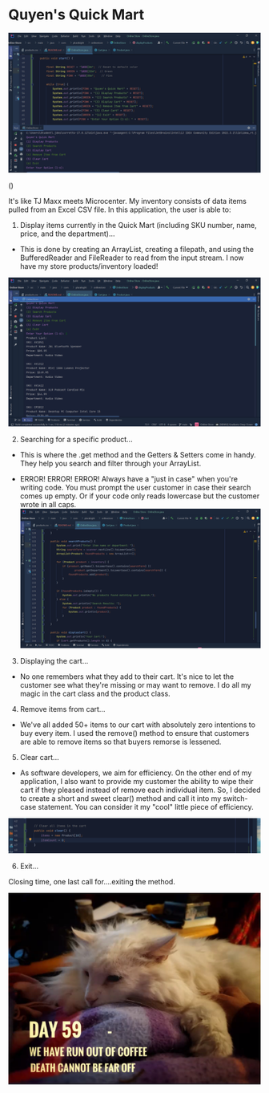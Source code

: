 # Quyen's Quick Mart

![Image](images/ooohcoloredmenu.png "Display home screen and cool code!")

()

It's like TJ Maxx meets Microcenter. My inventory consists of data items pulled from an Excel CSV file. In this application, the user is able to:

1. Display items currently in the Quick Mart (including SKU number, name, price, and the department)...

* This is done by creating an ArrayList, creating a filepath, and using the BufferedReader and FileReader to read from the input stream. I now have my store products/inventory loaded!

![Image](images/inventory.png "Product List")

2. Searching for a specific product...

* This is where the .get method and the Getters & Setters come in handy. They help you search and filter through your ArrayList.

* ERROR! ERROR! ERROR!
Always have a "just in case" when you're writing code. You must prompt the user customer in case their search comes up empty. Or if your code only reads lowercase but the customer wrote in all caps.
![Image](images/errorsandsuch.png "Error Example")

3. Displaying the cart...

* No one remembers what they add to their cart. It's nice to let the customer see what they're missing or may want to remove. I do all my magic in the cart class and the product class.

4. Remove items from cart...

* We've all added 50+ items to our cart with absolutely zero intentions to buy every item. I used the remove() method to ensure that customers are able to remove items so that buyers remorse is lessened.

5. Clear cart...

* As software developers, we aim for efficiency. On the other end of my application, I also want to provide my customer the ability to wipe their cart if they pleased instead of remove each individual item. So, I decided to create a short and sweet clear() method and call it into my switch-case statement. You can consider it my "cool" little piece of efficiency.

![Image](images/clear.png "clear method")

6. Exit...

Closing time, one last call for....exiting the method.

![Image](images/Image20241010145343.png "Bai-Bai")



